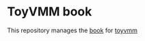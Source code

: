 # ToyVMM book

This repository manages the [book](https://aztecher.github.io/) for [toyvmm](https://github.com/aztecher/toyvmm)
